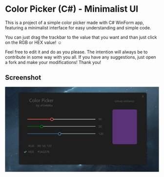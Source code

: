 
# Color Picker (C#) - Minimalist UI

This is a project of a simple color picker made with C# WinForm app, featuring a minimalist interface for easy understanding and simple code.

You can just drag the trackbar to the value that you want and than just click on the RGB or HEX value! ☺

Feel free to edit it and do as you please. The intention will always be to contribute in some way with you all. If you have any suggestions, just open a fork and make your modifications! Thank you!





## Screenshot

![App Screenshot](https://github.com/snkfranco/ColorPicker/blob/main/ColorPicker/Screenshot/1.png?raw=true)


